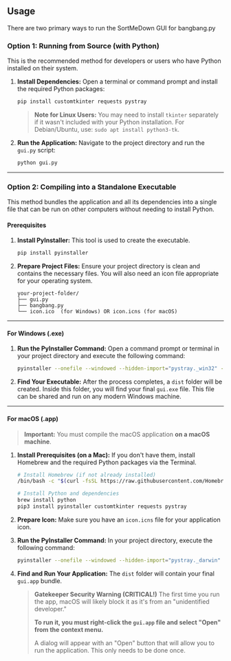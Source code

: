 ## Usage

There are two primary ways to run the SortMeDown GUI for bangbang.py

### Option 1: Running from Source (with Python)

This is the recommended method for developers or users who have Python installed on their system.

1.  **Install Dependencies:**
    Open a terminal or command prompt and install the required Python packages:
    ```bash
    pip install customtkinter requests pystray
    ```
    > **Note for Linux Users:** You may need to install `tkinter` separately if it wasn't included with your Python installation. For Debian/Ubuntu, use: `sudo apt install python3-tk`.

2.  **Run the Application:**
    Navigate to the project directory and run the `gui.py` script:
    ```bash
    python gui.py
    ```

---

### Option 2: Compiling into a Standalone Executable

This method bundles the application and all its dependencies into a single file that can be run on other computers without needing to install Python.

#### Prerequisites

1.  **Install PyInstaller:** This tool is used to create the executable.
    ```bash
    pip install pyinstaller
    ```
2.  **Prepare Project Files:**
    Ensure your project directory is clean and contains the necessary files. You will also need an icon file appropriate for your operating system.
    ```
    your-project-folder/
    ├── gui.py
    ├── bangbang.py
    └── icon.ico  (for Windows) OR icon.icns (for macOS)
    ```

---

#### For Windows (.exe)

1.  **Run the PyInstaller Command:**
    Open a command prompt or terminal in your project directory and execute the following command:
    ```bash
    pyinstaller --onefile --windowed --hidden-import="pystray._win32" --icon="icon.ico" gui.py
    ```
2.  **Find Your Executable:**
    After the process completes, a `dist` folder will be created. Inside this folder, you will find your final `gui.exe` file. This file can be shared and run on any modern Windows machine.

---

#### For macOS (.app)

> **Important:** You must compile the macOS application **on a macOS machine**.

1.  **Install Prerequisites (on a Mac):**
    If you don't have them, install Homebrew and the required Python packages via the Terminal.
    ```bash
    # Install Homebrew (if not already installed)
    /bin/bash -c "$(curl -fsSL https://raw.githubusercontent.com/Homebrew/install/HEAD/install.sh)"

    # Install Python and dependencies
    brew install python
    pip3 install pyinstaller customtkinter requests pystray
    ```
2.  **Prepare Icon:**
    Make sure you have an `icon.icns` file for your application icon.

3.  **Run the PyInstaller Command:**
    In your project directory, execute the following command:
    ```bash
    pyinstaller --onefile --windowed --hidden-import="pystray._darwin" --icon="icon.icns" gui.py
    ```

4.  **Find and Run Your Application:**
    The `dist` folder will contain your final `gui.app` bundle.

    > **Gatekeeper Security Warning (CRITICAL!)**
    > The first time you run the app, macOS will likely block it as it's from an "unidentified developer."
    >
    > **To run it, you must right-click the `gui.app` file and select "Open" from the context menu.**
    >
    > A dialog will appear with an "Open" button that will allow you to run the application. This only needs to be done once.
